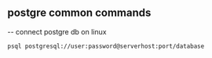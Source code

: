 ## postgre common commands

-- connect postgre db on linux
```
psql postgresql://user:password@serverhost:port/database
```
